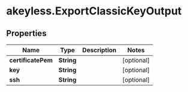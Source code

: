 # akeyless.ExportClassicKeyOutput

## Properties

Name | Type | Description | Notes
------------ | ------------- | ------------- | -------------
**certificatePem** | **String** |  | [optional] 
**key** | **String** |  | [optional] 
**ssh** | **String** |  | [optional] 


